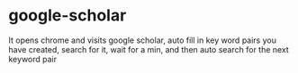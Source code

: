# google-scholar
It opens chrome and visits google scholar, auto fill in key word pairs you have created, search for it, wait for a min, and then auto search for the next keyword pair
